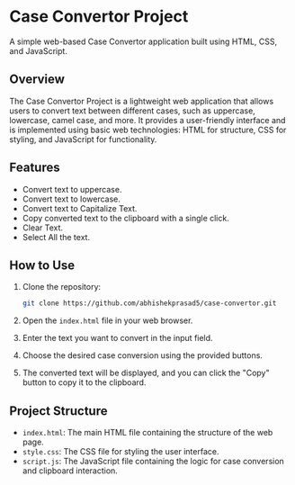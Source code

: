 # Case Convertor Project

A simple web-based Case Convertor application built using HTML, CSS, and JavaScript.

## Overview

The Case Convertor Project is a lightweight web application that allows users to convert text between different cases, such as uppercase, lowercase, camel case, and more. It provides a user-friendly interface and is implemented using basic web technologies: HTML for structure, CSS for styling, and JavaScript for functionality.

## Features

- Convert text to uppercase.
- Convert text to lowercase.
- Convert text to Capitalize Text.
- Copy converted text to the clipboard with a single click.
- Clear Text.
- Select All the text.

## How to Use

1. Clone the repository:

    ```bash
    git clone https://github.com/abhishekprasad5/case-convertor.git
    ```

2. Open the `index.html` file in your web browser.

3. Enter the text you want to convert in the input field.

4. Choose the desired case conversion using the provided buttons.

5. The converted text will be displayed, and you can click the "Copy" button to copy it to the clipboard.

## Project Structure

- `index.html`: The main HTML file containing the structure of the web page.
- `style.css`: The CSS file for styling the user interface.
- `script.js`: The JavaScript file containing the logic for case conversion and clipboard interaction.

